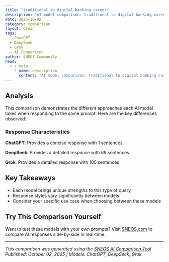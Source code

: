 ```yaml
---
title: "traditional to digital banking career"
description: "AI model comparison: traditional to digital banking career..."
date: 2025-10-02
category: comparison
layout: Clean
tags:
  - ChatGPT
  - DeepSeek
  - Grok
  - AI Comparison
author: SNEOS Community
head:
  - - meta
    - name: description
      content: "AI model comparison: traditional to digital banking career..."
---
```


<ChatComparison
  title="traditional to digital banking career"
  prompt="traditional to digital banking career"
  :responses='{"ChatGPT": "Transitioning from traditional banking to digital banking is an exciting opportunity given the rapid evolution of the financial services industry. Here are some steps and considerations to help you make this transition successfully:\n\n### 1. **Understand the Digital Banking Landscape**\n - **Types of Digital Banks**: Familiarize yourself with various digital banking models, such as neobanks, fintech companies, and traditional banks with digital offerings.\n - **Technological Advances**: Gain a basic understanding of the technologies prevalent in digital banking, including mobile banking apps, online account management, blockchain, and AI in financial services.\n\n### 2. **Enhance Your Skill Set**\n - **Technical Skills**: While you don’t need to be a technology expert, understanding basic concepts of coding, data analysis, and cybersecurity can be beneficial.\n - **Digital Literacy**: Get comfortable with digital tools and platforms used in banking, like CRM software, data analytics tools, and user experience (UX) design concepts.\n - **Regulatory Knowledge**: Understand the regulations impacting digital banking, including data protection laws (like GDPR) and compliance requirements.\n\n### 3. **Leverage Your Traditional Banking Experience**\n - **Transferable Skills**: Identify how your skills from traditional banking (customer service, risk assessment, credit analysis, etc.) can be applied in a digital context.\n - **Customer Relationship Management**: Focus on how digital tools can enhance customer interactions and experience.\n\n### 4. **Networking**\n - **Connect with Digital Banking Professionals**: Use platforms like LinkedIn to network with professionals in digital banking. Engage in discussions, webinars, and forums.\n - **Join Professional Associations**: Associations focused on fintech and digital banking can provide resources and networking opportunities.\n\n### 5. **Explore Education and Certification Opportunities**\n - **Relevant Courses**: Look for online courses or certifications in fintech, digital banking, data analysis, or UX design offered by platforms like Coursera, edX, or specialized training providers.\n - **Industry Certifications**: Consider certifications from recognized institutions, such as Certified Financial Planner (CFP), Chartered Financial Analyst (CFA), or others relevant to digital finance.\n\n### 6. **Gain Practical Experience**\n - **Internships or Entry-Level Roles**: Consider internships or entry-level positions at digital banks or fintech companies to gain hands-on experience.\n - **Projects**: Participate in digital banking projects, either as part of your current role or independently, to build a portfolio that demonstrates your skills.\n\n### 7. **Stay Informed**\n - **Follow Industry Trends**: Read industry publications, blogs, and articles to stay up-to-date on digital banking trends and emerging technologies.\n - **Attend Conferences and Webinars**: Participate in industry events to learn from experts and network with peers.\n\n### 8. **Soft Skills Development**\n - **Adaptability**: Digital banking is fast-paced and ever-changing; be prepared to adapt to new situations and technologies quickly.\n - **Problem Solving**: Enhance your ability to address customer issues and innovate solutions using digital tools.\n - **Communication Skills**: Strong communication skills are vital, especially in conveying complex digital concepts to clients or colleagues.\n\n### 9. **Consider Specific Roles in Digital Banking**\n - Explore various roles such as:\n - Product Manager\n - Data Analyst\n - Customer Experience Specialist\n - Compliance Officer (specific to digital regulations)\n - Marketing Specialist for digital platforms\n\n### Conclusion\nTransitioning from traditional to digital banking can be a rewarding career move, filled with opportunities for growth and innovation. By enhancing your skills, gaining practical experience, and staying informed about industry trends, you can successfully navigate this dynamic field.", "DeepSeek": "Of course. Transitioning from a traditional banking career to a digital (or \u0022fintech\u0022) one is a very common and achievable goal. It\u0027s about repackaging your valuable experience and acquiring new, relevant skills.\n\nHere is a comprehensive guide to navigating this career shift.\n\n### Part 1: Mindset Shift - Understanding the Key Differences\n\nFirst, you need to internalize how the environments differ.\n\n| Aspect | Traditional Banking | Digital Banking / FinTech |\n| :--- | :--- | :--- |\n| **Pace** | Deliberate, regulated, slower. | Agile, \u0022fail fast,\u0022 rapid iteration. |\n| **Culture** | Hierarchical, structured, risk-averse. | Flat, collaborative, risk-tolerant (for innovation). |\n| **Focus** | Stability, security, and long-term customer relationships. | User Experience (UX), growth, scalability, and disruption. |\n| **Core Skills** | Risk management, compliance, relationship management. | Data analysis, product management, agile methodologies, tech literacy. |\n| **Metrics** | Net Interest Margin, Assets Under Management (AUM). | Customer Acquisition Cost (CAC), Lifetime Value (LTV), Active Users. |\n\n### Part 2: Leveraging Your Traditional Banking Experience (Your Superpower)\n\nYour background is not a liability; it\u0027s a unique advantage. Frame it correctly:\n\n* **Regulatory \u0026 Compliance Knowledge:** You understand KYC, AML, PSD2, GDPR, etc. This is **gold dust** for fintechs scaling up and facing increased regulatory scrutiny.\n* **Risk Management:** You know how to assess credit, market, and operational risk. Digital banks still need to manage risk; they just use different models (e.g., AI-driven credit scoring).\n* **Understanding of Financial Products:** You deeply grasp mortgages, loans, savings accounts, and investments. This product knowledge is crucial for building and selling them effectively in a digital format.\n* **Client Needs \u0026 Pain Points:** You\u0027ve spent years listening to customers. You know what frustrates them about traditional banks\u2014this is the very problem digital banks are trying to solve.\n\n### Part 3: Mapping Your Role - Where Do You Fit In?\n\nYou don\u0027t necessarily need to become a coder. Here\u2019s how traditional roles can translate:\n\n| Traditional Banking Role | Potential Digital Banking/FincTech Roles | Why It\u0027s a Fit |\n| :--- | :--- | :--- |\n| **Branch Manager / Relationship Manager** | **Product Manager, Customer Success Manager, Relationship Manager (for B2B fintech)** | You understand customer needs and can guide product development or ensure high-value clients are successful. |\n| **Loan/Mortgage Advisor** | **Product Manager (Lending), Credit Strategy Analyst, Underwriting Specialist** | Your credit assessment skills are directly applicable to building digital lending platforms and algorithms. |\n| **Compliance / Risk Officer** | **FinTech Compliance Manager, Risk \u0026 Operations Manager, Regulatory Affairs Specialist** | Your expertise is in high demand as fintechs mature and face more regulation. |\n| **Operations Manager** | **Operations Manager, Process Improvement Specialist, Onboarding Manager** | Your knowledge of back-office processes is key to streamlining digital operations. |\n| **Wealth Advisor** | **Product Manager (Investing), Client Success (WealthTech), Robo-Advisor Strategist** | You understand investment products and client psychology, which is vital for digital wealth platforms. |\n| **Marketing Manager** | **Growth Marketing Manager, Lifecycle Marketing Manager** | You understand the financial customer journey; now you\u0027ll execute it with digital tools. |\n\n### Part 4: The Action Plan - How to Make the Transition\n\n#### Step 1: Audit and Reframe Your Skills\nGo through your CV and LinkedIn profile. Translate your experience into digital-friendly language.\n* **Instead of:** \u0022Managed a portfolio of 200 clients.\u0022\n* **Try:** \u0022Developed and maintained long-term customer relationships, with a deep understanding of user needs and pain points, leading to a 95% retention rate.\u0022 (This sounds like a Product or Customer Success person).\n\n#### Step 2: Acquire Relevant Knowledge \u0026 Skills\nYou need to bridge the knowledge gap.\n* **Understand the Tech:** You don\u0027t need to code, but you must be fluent in the concepts.\n * **Key Terms:** APIs, Cloud Computing (AWS, Azure), Agile/Scrum, AI/ML, Blockchain.\n * **How to Learn:** Coursera (\u0022FinTech\u0022 courses from University of Michigan, Wharton), edX, LinkedIn Learning.\n* **Develop Core Digital Skills:**\n * **Data Literacy:** Basic SQL, Excel for analysis, understanding of data visualization (Tableau, Power BI).\n * **Product Management:** Understand the product lifecycle. Read books like *\u0022Inspired\u0022* by Marty Cagan.\n * **UX/UI Basics:** Understand what makes a good user experience. This is central to all digital products.\n\n#### Step 3: Build Your Digital Network and Brand\n* **LinkedIn is Key:** Follow digital banks and fintech companies (Monzo, Starling, Revolut, N26, Chime, Stripe, Plaid, etc.). Follow their leaders and employees.\n* **Engage with Content:** Comment intelligently on posts about digital banking trends.\n* **Join Communities:** Look for FinTech Slack groups, Meetup groups (or virtual events), and online forums.\n* **Informational Interviews:** Reach out to people in your target roles (especially those who also made the transition) for a 15-minute chat to learn about their journey.\n\n#### Step 4: Tailor Your Job Search Strategy\n* **Target the Right Companies:**\n * **Neobanks:** (Monzo, Chime, Current)\n * **Incumbent Digital Arms:** (Goldman Sachs\u0027 Marcus, Chase\u0027s Finn (when it existed))\n * **B2B FinTechs:** (Stripe, Plaid, Marqeta) - they serve businesses but need people who understand banking.\n * **WealthTech:** (Robinhood, Nutmeg, Betterment)\n* **Customize Your Application:** For each role, explicitly state in your cover letter/profile why you are making the transition and how your *traditional experience combined with your new digital knowledge* makes you a unique and valuable candidate.\n\n### Part 5: Acing the Interview\n\nThe interview will test both your experience and your new mindset.\n* **Prepare for These Questions:**\n * \u0022Why do you want to move from traditional banking to fintech?\u0022\n * \u0022What do you think our biggest challenge is?\u0022 (Do your research!)\n * \u0022How would you improve our [specific product feature]?\u0022 (Show you\u0027ve used their app and can think critically).\n * \u0022Tell me about a time you dealt with a difficult regulatory requirement and how you handled it.\u0022 (Leverage your superpower).\n* **Show You\u0027re a Cultural Fit:** Be prepared to demonstrate agility, curiosity, and a bias for action.\n\n### Summary: Your Unique Value Proposition\n\nYou are not a \u0022traditional banker.\u0022 You are a **financial services expert with deep domain knowledge in a highly regulated industry, now equipped with a digital-first mindset, ready to help build the future of finance.**\n\nThis is a powerful and compelling story. By strategically leveraging your past and proactively building your future, you can successfully make the leap into an exciting and rewarding digital banking career. Good luck", "Grok": "Transitioning from a career in traditional banking to digital banking can be a rewarding move, as the financial industry is rapidly evolving with technology at its core. Digital banking focuses on leveraging technology to provide seamless, user-friendly, and efficient financial services, often through online platforms and mobile apps. If you\u0027re considering this shift, here\u2019s a detailed guide on making the transition, understanding the differences, and building a career in digital banking.\n\n---\n\n### 1. Understand the Differences Between Traditional and Digital Banking\nBefore transitioning, it\u2019s important to understand how traditional and digital banking differ in terms of operations, skills required, and customer engagement.\n\n- **Traditional Banking**:\n - Focuses on physical branches, in-person customer interactions, and paper-based processes.\n - Roles are often specialized (e.g., teller, loan officer, branch manager).\n - Emphasis on direct customer relationship management and compliance with regulatory processes.\n - Technology is used but often as a backend tool rather than the primary customer interface.\n\n- **Digital Banking**:\n - Operates primarily through online platforms, mobile apps, and automated systems.\n - Emphasizes user experience (UX), data analytics, and cybersecurity.\n - Roles often require technological proficiency, adaptability to digital tools, and innovation in fintech solutions.\n - Customer interaction is mostly virtual, relying on AI chatbots, automated systems, and self-service tools.\n\nUnderstanding these differences will help you identify the skills and mindset needed to succeed in digital banking.\n\n---\n\n### 2. Assess Your Current Skills and Experience\nReflect on your experience in traditional banking and how it can be applied to digital banking. Many skills from traditional banking are transferable, including:\n\n- **Customer Service**: Understanding customer needs and building trust, even in a virtual environment.\n- **Financial Knowledge**: Expertise in banking products, loans, investments, and regulatory compliance.\n- **Risk Management**: Awareness of fraud prevention and risk assessment, which are critical in digital banking due to cybersecurity threats.\n- **Sales and Relationship Building**: While interactions in digital banking are virtual, relationship-building skills are still vital for customer retention and upselling digital products.\n\nHowever, you may need to develop or enhance skills specific to digital banking, such as:\n\n- **Digital Literacy**: Familiarity with online banking platforms, mobile apps, and fintech tools.\n- **Data Analysis**: Ability to interpret customer data to improve services or personalize offerings.\n- **Cybersecurity Awareness**: Knowledge of protecting sensitive data and understanding digital fraud risks.\n- **Adaptability to Technology**: Comfort with learning and using new software, AI tools, and automation systems.\n\n---\n\n### 3. Upskill for Digital Banking Roles\nTo make a successful transition, you may need to acquire new skills or certifications. Here are some areas to focus on:\n\n- **Learn Digital Tools and Platforms**:\n - Familiarize yourself with digital banking platforms, payment systems (e.g., PayPal, Stripe), and mobile banking apps.\n - Learn about customer relationship management (CRM) tools like Salesforce, often used in digital banking for personalization.\n\n- **Understand Fintech and Blockchain**:\n - Take introductory courses on financial technology (fintech), digital payments, and blockchain technology, as these are integral to modern banking.\n - Resources: Coursera, edX, or Udemy offer courses like \u0022Fintech Fundamentals\u0022 or \u0022Blockchain for Business.\u0022\n\n- **Develop Data Analytics Skills**:\n - Digital banking relies heavily on data to understand customer behavior and optimize services. Learn tools like Microsoft Excel (advanced), SQL, or even Tableau for data visualization.\n - Consider certifications like Google Data Analytics or Microsoft Certified: Azure Data Fundamentals.\n\n- **Cybersecurity Basics**:\n - Since digital banking deals with sensitive customer data, understanding cybersecurity is essential. Look for certifications like CompTIA Security\u002B or online courses in cybersecurity fundamentals.\n\n- **User Experience (UX) Design**:\n - If you\u0027re interested in product development roles, learn about UX/UI design principles to understand how digital banking interfaces are created for customer convenience.\n - Tools/Resources: Courses on platforms like Interaction Design Foundation or UX Academy.\n\n- **Project Management and Agile Methodologies**:\n - Digital banking often involves working in tech-driven, cross-functional teams. Familiarize yourself with Agile and Scrum methodologies.\n - Certification: Certified ScrumMaster (CSM) or PMI Agile Certified Practitioner (PMI-ACP).\n\n- **Certifications for Career Boost**:\n - Certified Digital Banking Professional (CDBP) by Digital Banking Institute.\n - Professional Certificate in Fintech by institutions like MITx or HarvardX.\n - Banking-specific tech certifications from recognized bodies like the American Bankers Association (ABA) or Chartered Banker Institute.\n\n---\n\n### 4. Explore Roles in Digital Banking\nDigital banking offers a variety of roles that may align with your background and interests. Some popular career paths include:\n\n- **Product Manager (Digital Banking Products)**:\n - Responsible for designing and improving digital banking apps or services.\n - Skills Needed: Product lifecycle management, UX design, and customer feedback analysis.\n - Background Fit: If you\u2019ve worked in branch operations or product sales, this role can utilize your customer insights.\n\n- **Data Analyst (Customer Insights)**:\n - Analyzes customer data to improve digital services and personalize offerings.\n - Skills Needed: Data analytics tools, statistical modeling, and reporting.\n - Background Fit: If you\u2019ve worked in risk management or financial analysis, this role may be a natural fit.\n\n- **Digital Marketing Specialist**:\n - Promotes digital banking products through online channels, social media, and email campaigns.\n - Skills Needed: Digital marketing tools (Google Ads, SEO), content creation, and customer segmentation.\n - Background Fit: If you have experience in customer relationship management or sales, this role can leverage your skills.\n\n- **Cybersecurity Analyst**:\n - Protects digital banking platforms from fraud and data breaches.\n - Skills Needed: Knowledge of cybersecurity protocols, ethical hacking, and risk assessment.\n - Background Fit: If you\u2019ve worked in compliance or fraud prevention, this could be a good transition.\n\n- **Customer Support Specialist (Digital Channels)**:\n - Assists customers through online chat, email, or social media for digital banking queries.\n - Skills Needed: Communication, problem-solving, and familiarity with digital platforms.\n - Background Fit: If you\u2019ve worked as a teller or in customer service, this role is a direct transition.\n\n- **Operations Manager (Digital Banking)**:\n - Oversees the backend processes of digital banking, ensuring smooth functionality of apps and platforms.\n - Skills Needed: Process optimization, team management, and tech integration.\n - Background Fit: If you\u2019ve been a branch manager or in operations, this role suits your experience.\n\n---\n\n### 5. Build a Network in Digital Banking\nNetworking is crucial for transitioning industries. Here\u2019s how to connect with professionals in digital banking:\n\n- **LinkedIn**: Update your profile to reflect your interest in digital banking. Follow fintech companies, join digital banking groups, and connect with professionals in roles you\u2019re targeting.\n- **Industry Events**: Attend fintech conferences, webinars, or workshops (e.g., Money20/20, Fintech World Forum) to learn about trends and meet industry leaders.\n- **Mentorship**: Seek mentors who have transitioned from traditional to digital banking for guidance on challenges and opportunities.\n\n---\n\n### 6. Gain Practical Experience\nIf you lack direct experience in digital banking, consider the following ways to build hands-on skills:\n\n- **Start with Your Current Employer**:\n - Many traditional banks are digitizing their services. Volunteer for digital transformation projects, app testing, or customer feedback initiatives at your bank.\n - Express interest in cross-departmental roles that involve digital tools or platforms.\n\n- **Freelance or Intern in Fintech**:\n - Look for short-term projects or internships with fintech startups or digital banks (e.g., Chime, Monzo, or Revolut) to gain exposure.\n - Platforms like Upwork or InternMatch can help you find opportunities.\n\n- **Personal Projects**:\n - Create a mock digital banking app or service as a portfolio project if you\u2019re learning UX/UI or product management.\n - Write blogs or case studies on digital banking trends to showcase your knowledge.\n\n---\n\n### 7. Tailor Your Resume and Cover Letter\nHighlight transferable skills and any relevant training or projects in your application materials:\n\n- **Resume**:\n - Emphasize customer service, financial expertise, and any experience with technology or digital tools.\n - Include certifications or courses in fintech, data analytics, or cybersecurity.\n - Use keywords like \u201Cdigital transformation,\u201D \u201Cfintech,\u201D \u201Ccustomer experience (CX),\u201D and \u201Cmobile banking\u201D to pass applicant tracking systems (ATS).\n\n- **Cover Letter**:\n - Explain your motivation for transitioning to digital banking (e.g., passion for technology, belief in the future of finance).\n - Connect your traditional banking experience to the specific digital role (e.g., how your customer service skills apply to improving digital UX).\n\n---\n\n### 8. Stay Updated on Industry Trends\nDigital banking is a fast-evolving field. Stay informed about trends and innovations to remain competitive:\n\n- Follow news on fintech through platforms like Finextra, TechCrunch, or The Financial Brand.\n- Learn about emerging technologies like AI in banking, open banking APIs, and digital wallets.\n- Understand regulatory changes in digital banking, such as PSD2 (Payment Services Directive 2) or GDPR (General Data Protection Regulation).\n\n---\n\n### 9. Be Patient and Persistent\nTransitioning careers takes time, especially if you\u2019re learning new skills or moving into a tech-heavy field. Start with entry-level or hybrid roles that combine traditional and digital banking responsibilities, and work your way up.\n\n---\n\nBy following these steps\u2014understanding the field, upskilling, networking, and gaining experience\u2014you can successfully transition from traditional to digital banking and build a promising career in this growing sector. If you have a specific role or skill in mind, let me know, and I can provide more tailored advice!"}' 
  published-date="14:04"
/>

## Analysis

This comparison demonstrates the different approaches each AI model takes when responding to the same prompt. Here are the key differences observed:

### Response Characteristics

**ChatGPT**: Provides a concise response with 1 sentences. 

**DeepSeek**: Provides a detailed response with 69 sentences. 

**Grok**: Provides a detailed response with 105 sentences. 

## Key Takeaways

- Each model brings unique strengths to this type of query
- Response styles vary significantly between models
- Consider your specific use case when choosing between these models

## Try This Comparison Yourself

Want to test these models with your own prompts? Visit [SNEOS.com](https://sneos.com) to compare AI responses side-by-side in real-time.

---

*This comparison was generated using the [SNEOS AI Comparison Tool](https://sneos.com)*
*Published: October 02, 2025 | Models: ChatGPT, DeepSeek, Grok*

